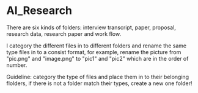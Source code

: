 # AI_Research

There are six kinds of folders: interview transcript, paper, proposal, research data, research paper and work flow.

I category the different files in to different folders and rename the same type files in to a consist format, for example, rename the picture from "pic.png" and "image.png" to "pic1" and "pic2" which are in the order of number.

Guideline: category the type of files and place them in to their belonging flolders, if there is not a folder match their types, create a new one folder!
